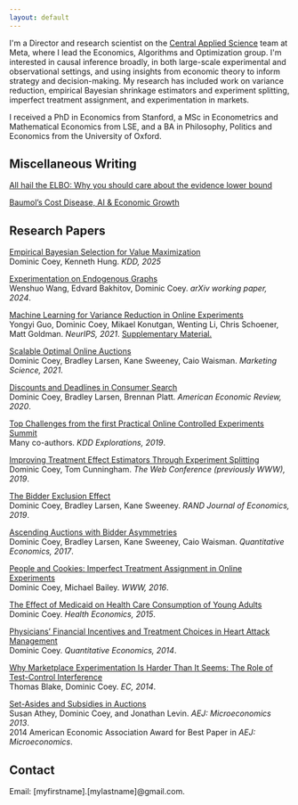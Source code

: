 ```yaml
---
layout: default
---
```


I'm a Director and research scientist on the [Central Applied Science](https://research.fb.com/category/data-science/) team at Meta, where I lead the Economics, Algorithms and Optimization group. I'm interested in causal inference broadly, in both large-scale experimental and observational settings, and using insights from economic theory to inform strategy and decision-making. My research has included work on variance reduction, empirical Bayesian shrinkage estimators and experiment splitting, imperfect treatment assignment, and experimentation in markets.

I received a PhD in Economics from Stanford, a MSc in Econometrics and Mathematical Economics from LSE, and a BA in Philosophy, Politics and Economics from the University of Oxford.

## Miscellaneous Writing

[All hail the ELBO: Why you should care about the evidence lower bound](https://dominiccoey.github.io/essays/elbo/)

[Baumol’s Cost Disease, AI & Economic Growth](https://dominiccoey.github.io/essays/baumol/)

## Research Papers
[Empirical Bayesian Selection for Value Maximization](https://arxiv.org/abs/2210.03905) <br/>
Dominic Coey, Kenneth Hung. _KDD, 2025_

[Experimentation on Endogenous Graphs](https://arxiv.org/abs/2410.09267) <br/>
Wenshuo Wang, Edvard Bakhitov, Dominic Coey. _arXiv working paper, 2024_.

[Machine Learning for Variance Reduction in Online Experiments](/assets/papers/variance_reduction.pdf) <br/>
Yongyi Guo, Dominic Coey, Mikael Konutgan, Wenting Li, Chris Schoener, Matt Goldman. _NeurIPS, 2021_. [Supplementary Material.](/assets/papers/variance_reduction_supplement.pdf)

[Scalable Optimal Online Auctions](/assets/papers/optimal_online_auctions.pdf) <br/>
Dominic Coey, Bradley Larsen, Kane Sweeney, Caio Waisman. _Marketing Science, 2021_.

[Discounts and Deadlines in Consumer Search](/assets/papers/deadlines.pdf) <br/>
Dominic Coey, Bradley Larsen, Brennan Platt. _American Economic Review, 2020_.

[Top Challenges from the first Practical Online Controlled Experiments Summit](/assets/papers/challenges.pdf) <br/>
Many co-authors. _KDD Explorations, 2019_.

[Improving Treatment Effect Estimators Through Experiment Splitting](/assets/papers/experiment_splitting.pdf) <br/>
Dominic Coey, Tom Cunningham. _The Web Conference (previously WWW), 2019_.

[The Bidder Exclusion Effect](/assets/papers/bidder_exclusion.pdf) <br/>
Dominic Coey, Bradley Larsen, Kane Sweeney. _RAND Journal of Economics, 2019_. 

[Ascending Auctions with Bidder Asymmetries](/assets/papers/ascending_asymmetries.pdf) <br/>
Dominic Coey, Bradley Larsen, Kane Sweeney, Caio Waisman. _Quantitative Economics, 2017_.

[People and Cookies: Imperfect Treatment Assignment in Online Experiments](/assets/papers/imperfect_treatment_assignment.pdf) <br/>
Dominic Coey, Michael Bailey. _WWW, 2016_.

[The Effect of Medicaid on Health Care Consumption of Young Adults](/assets/papers/medicaid.pdf) <br/>
Dominic Coey. _Health Economics, 2015_.

[Physicians’ Financial Incentives and Treatment Choices in Heart Attack Management](/assets/papers/physician_incentives.pdf) <br/>
Dominic Coey. _Quantitative Economics, 2014_.

[Why Marketplace Experimentation Is Harder Than It Seems: The Role of Test-Control Interference](/assets/papers/marketplace_experiments.pdf) <br/>
Thomas Blake, Dominic Coey. _EC, 2014_.

[Set-Asides and Subsidies in Auctions](/assets/papers/setasides_subsidies.pdf) <br/>
Susan Athey, Dominic Coey, and Jonathan Levin. _AEJ: Microeconomics 2013_. <br/>
2014 American Economic Association Award for Best Paper in _AEJ: Microeconomics_.

<!-- ## Working Papers -->

## Contact
Email: [myfirstname].[mylastname]@gmail.com.
